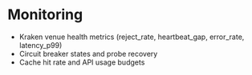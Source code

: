 # Monitoring

- Kraken venue health metrics (reject_rate, heartbeat_gap, error_rate, latency_p99)
- Circuit breaker states and probe recovery
- Cache hit rate and API usage budgets
